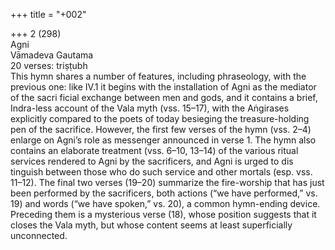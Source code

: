 +++
title = "+002"

+++
2 (298)  
Agni  
Vāmadeva Gautama  
20 verses: triṣṭubh  
This hymn shares a number of features, including phraseology, with the previous  one: like IV.1 it begins with the installation of Agni as the mediator of the sacri ficial exchange between men and gods, and it contains a brief, Indra-less account  of the Vala myth (vss. 15–17), with the Aṅgirases explicitly compared to the poets  of today besieging the treasure-holding pen of the sacrifice. However, the first few  verses of the hymn (vss. 2–4) enlarge on Agni’s role as messenger announced in  verse 1. The hymn also contains an elaborate treatment (vss. 6–10, 13–14) of the  various ritual services rendered to Agni by the sacrificers, and Agni is urged to dis tinguish between those who do such service and other mortals (esp. vss. 11–12). The  final two verses (19–20) summarize the fire-worship that has just been performed by the sacrificers, both actions (“we have performed,” vs. 19) and words (“we have  spoken,” vs. 20), a common hymn-ending device. Preceding them is a mysterious  verse (18), whose position suggests that it closes the Vala myth, but whose content  seems at least superficially unconnected.  